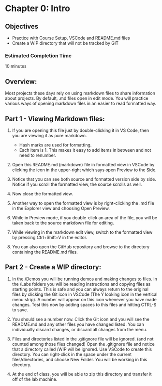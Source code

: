 # Chapter 0: Intro
## Objectives
* Practice with Course Setup, VSCode and README.md files
* Create a WIP directory that will not be tracked by GIT

### Estimated Completion Time 
10 minutes

## Overview:
Most projects these days rely on using markdown files to share information about projects. By default, .md files open in edit mode. You will practice various ways of opening markdown files in an easier to read formatted way. 

## Part 1 - Viewing Markdown files:
1. If you are opening this file just by double-clicking it in VS Code, then you are viewing it as pure markdown.
    * Hash marks are used for formatting.
    * Each item is 1. This makes it easy to add items in between and not need to renumber.

1. Open this README.md (markdown) file in formatted view in VSCode by clicking the icon in the upper-right which says open Preview to the Side.   

1. Notice that you can see both source and formatted version side by side. Notice if you scroll the formatted view, the source scrolls as well. 

1. Now close the formatted view.

1. Another way to open the formatted view is by right-clicking the .md file in the Explorer view and choosing Open Preview. 

 1. While in Preview mode, if you double-click an area of the file, you will be taken back to the source markdown file for editing. 

1. While viewing in the markdown edit view, switch to the formatted view by pressing Ctrl+Shift+V in the editor. 

1. You can also open the GitHub repository and browse to the directory containing the README.md files.

## Part 2 - Create a WIP directory:

1. In the /Demos you will be running demos and making changes to files. In the /Labs folders you will be reading instructions and copying files as starting points. This is safe and you can always return to the original files by clicking the Git icon in VSCode (The Y looking icon in the vertical menu strip). A number will appear on this icon whenever you have made changes. Test this now by adding spaces to this files and hitting CTRL-S to save.   

1. You should see a number now. Click the Git icon and you will see the README.md and any other files you have changed listed. You can individually discard changes, or discard all changes from the menu.

1. Files and directories listed in the .gitignore file will be ignored. (and not counted among those files changed) Open the .gitignore file and notice that a directory called /WIP will be ignored. Use VSCode to create this directory. You can right-click in the space under the current files/directories, and choose New Folder.    You will be working in this directory. 

1. At the end of class, you will be able to zip this directory and transfer it off of the lab machine.


